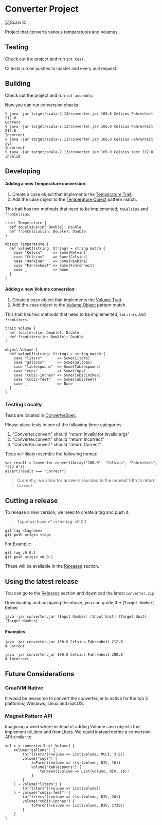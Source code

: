 # Converter Project

![Scala CI](https://github.com/duanebester/converter/workflows/Scala%20CI/badge.svg)

Project that converts various temperatures and volumes.

## Testing

Check out the project and run `sbt test`.

CI tests run on pushes to master and every pull request.

## Building

Check out the project and run `sbt assembly`.

Now you can run conversion checks:

```
% java -jar target/scala-2.13/converter.jar 100.0 Celsius Fahrenheit 212.0
Correct
% java -jar target/scala-2.13/converter.jar 100.0 Celsius Fahrenheit 213.0
Incorrect
% java -jar target/scala-2.13/converter.jar 100.0 Celsius Fahrenheit xyz
Incorrect
% java -jar target/scala-2.13/converter.jar 100.0 Celsius test 212.0
Invalid
```

## Developing

#### Adding a new Temperature conversion:

1. Create a case object that implements the [Temperature Trait](src/main/scala/converter/Temperature.scala#L3).
1. Add the case object to the [Temperature Object](src/main/scala/converter/Temperature.scala#L8) pattern match.

This trait has two methods that need to be implemented; `toCelsius` and `fromCelsius`.

```
trait Temperature {
  def toCelsius(in: Double): Double
  def fromCelsius(in: Double): Double
}
```

```
object Temperature {
  def valueOf(string: String) = string match {
    case "Kelvin"     => Some(Kelvin)
    case "Celsius"    => Some(Celsius)
    case "Rankine"    => Some(Rankine)
    case "Fahrenheit" => Some(Fahrenheit)
    case _            => None
  }
}
```

#### Adding a new Volume conversion:

1. Create a case object that implements the [Volume Trait](src/main/scala/converter/Volume.scala#L3).
1. Add the case object to the [Volume Object](src/main/scala/converter/Volume.scala#L8) pattern match.

This trait has two methods that need to be implemented; `toLiters` and `fromLiters`.

```
trait Volume {
  def toLiters(in: Double): Double
  def fromLiters(in: Double): Double
}
```

```
object Volume {
  def valueOf(string: String) = string match {
    case "liters"       => Some(Liters)
    case "gallons"      => Some(Gallons)
    case "tablespoons"  => Some(Tablespoons)
    case "cups"         => Some(Cups)
    case "cubic-inches" => Some(CubicInches)
    case "cubic-feet"   => Some(CubicFeet)
    case _              => None
  }
}
```

### Testing Locally

Tests are located in [ConverterSpec](src/test/scala/converter/ConverterSpec.scala).

Please place tests in one of the following three categories:

1. "Converter.convert" should "return Invalid for invalid args"
1. "Converter.convert" should "return Incorrect"
1. "Converter.convert" should "return Correct"

Tests will likely resemble the following format:

```
var result = Converter.convert(Array("100.0", "Celsius", "Fahrenheit", "212.0"))
assert(result === "Correct")
```

> Currently, we allow for answers rounded to the nearest 10th to return `Correct`.

## Cutting a release

To release a new version, we need to create a tag and push it.

> Tag must have v\* in the tag: v0.0.1

```
git tag <tagname>
git push origin <tag>
```

For Example:

```
git tag v0.0.1
git push origin v0.0.1
```

These will be available in the [Releases](https://github.com/duanebester/converter/releases) section.

## Using the latest release

You can go to the [Releases](https://github.com/duanebester/converter/releases) section and download the latest `converter.zip`!

Downloading and unzipping the above, you can grade the `[Target Number]` below:

```
java -jar converter.jar [Input Number] [Input Unit] [Target Unit] [Target Number]
```

#### Examples

```
java -jar converter.jar 100.0 Celsius Fahrenheit 212.0
# Correct
```

```
java -jar converter.jar 100.0 Celsius Fahrenheit 200.0
# Incorrect
```

## Future Considerations

### GraalVM Native

It would be awesome to convert the converter.jar to native for the top 3 platforms; Windows, Linux and macOS.

### Magnet Pattern API

Imagining a wold where instead of adding Volume case objects that implement toLiters and fromLiters. We could instead define a conversion API similar to:

```
val c = converter(Unit.Volume) {
    volume("gallons") {
        to("liters")(volume => List(volume, MULT, 3.8))
        volume("cups") {
            toParent(volume => List(volume, DIV, 16))
            volume("tablespoons") {
                toParent(volume => List(volume, DIV, 16))
            }
        }
    } ~ volume("liters") {
        to("liters")(volume => List(volume))
    } ~ volume("cubic-feet") {
        to("liters")(volume => List(volume, DIV, 28))
        volume("cubic-inches") {
            toParent(volume => List(volume, DIV, 1730))
        }
    }
}
```
